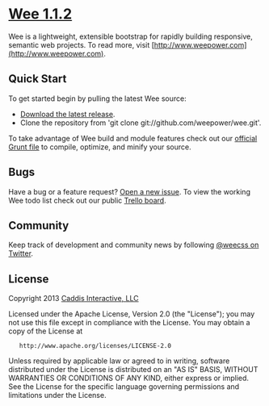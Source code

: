 # [Wee 1.1.2](https://github.com/weepower/wee)

Wee is a lightweight, extensible bootstrap for rapidly building responsive, semantic web projects. To read more, visit [http://www.weepower.com](http://www.weepower.com).


## Quick Start

To get started begin by pulling the latest Wee source:

* [Download the latest release](https://github.com/weepower/wee/archive/master.zip).
* Clone the repository from 'git clone git://github.com/weepower/wee.git'.

To take advantage of Wee build and module features check out our [official Grunt file](https://github.com/weepower/wee-grunt) to compile, optimize, and minify your source.


## Bugs

Have a bug or a feature request? [Open a new issue](https://github.com/weepower/wee/issues).
To view the working Wee todo list check out our public [Trello board](https://trello.com/b/7KbnQra9/wee).


## Community

Keep track of development and community news by following [@weecss on Twitter](https://twitter.com/weecss).


## License

Copyright 2013 [Caddis Interactive, LLC](http://www.caddis.co)

   Licensed under the Apache License, Version 2.0 (the "License");
   you may not use this file except in compliance with the License.
   You may obtain a copy of the License at

       http://www.apache.org/licenses/LICENSE-2.0

   Unless required by applicable law or agreed to in writing, software
   distributed under the License is distributed on an "AS IS" BASIS,
   WITHOUT WARRANTIES OR CONDITIONS OF ANY KIND, either express or implied.
   See the License for the specific language governing permissions and
   limitations under the License.